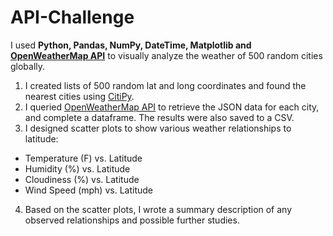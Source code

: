 # API-Challenge

I used **Python, Pandas, NumPy, DateTime, Matplotlib and [OpenWeatherMap API](https://openweathermap.org/api)** to visually analyze the weather of 500 random cities globally.

1. I created lists of 500 random lat and long coordinates and found the nearest cities using [CitiPy](https://github.com/wingchen/citipy).
2. I queried [OpenWeatherMap API](https://openweathermap.org/api) to retrieve the JSON data for each city, and complete a dataframe. The results were also saved to a CSV.
3. I designed scatter plots to show various weather relationships to latitude:

* Temperature (F) vs. Latitude
* Humidity (%) vs. Latitude
* Cloudiness (%) vs. Latitude
* Wind Speed (mph) vs. Latitude

4. Based on the scatter plots, I wrote a summary description of any observed relationships and possible further studies.
